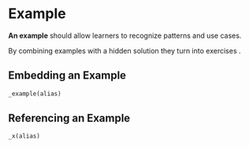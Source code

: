 # Example

__An example__ should allow learners to recognize patterns and use cases.
 
By combining examples with a hidden solution they turn into exercises .

## Embedding an Example

```markdown
_example(alias)
```

## Referencing an Example

```markdown
_x(alias)
```
